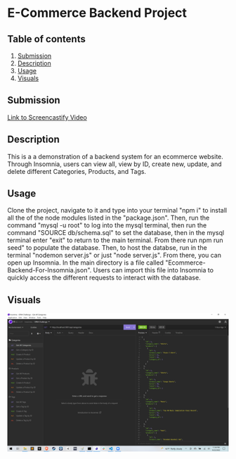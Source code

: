 # E-Commerce Backend Project

  ## Table of contents
  1. [Submission](#submission)
  2. [Description](#description)
  3. [Usage](#usage)
  4. [Visuals](#visuals)

  ## Submission
  [Link to Screencastify Video](https://watch.screencastify.com/v/nKCrxETobELRk5BdLWy7)


  ## Description
  This is a a demonstration of a backend system for an ecommerce website. Through Insomnia, users can view all, view by ID, create new, update, and delete different Categories, Products, and Tags.
 
  ## Usage
  Clone the project, navigate to it and type into your terminal "npm i" to install all the of the node modules listed in the "package.json". Then, run the command "mysql -u root" to log into the mysql terminal, then run the command "SOURCE db/schema.sql" to set the database, then in the mysql terminal enter "exit" to return to the main terminal. From there run npm run seed" to populate the database. Then, to host the databse, run in the terminal "nodemon server.js" or just "node server.js". From there, you can open up Insomnia. In the main directory is a file called "Ecommerce-Backend-For-Insomnia.json". Users can import this file into Insomnia to quickly access the different requests to interact with the database.

  ## Visuals

 ![Alt text](/Assets/ecommerce_insomnia_screenshot.png "Image of the CMS in git bash")